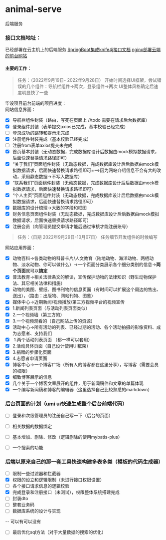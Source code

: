 # animal-serve
后端服务
### 接口文档地址：
已经部署在云主机上的后端服务
[SpringBoot集成knife4j接口文档](http://47.103.34.147:10056/api/doc.html) 
[nginx部署云端的前台网站](http://47.103.34.147) 
#### 主要的工作：
> 任务：（2022年9月19日- 2022年9月28日）
> 开始时间选择UI框架，尝试错误的几个组件：导航栏组件->两次，登录组件->两次
> UI整体风格确定后速度明显快了一些

毕设项目前台前端的项目进度：<br />网站信息界面：

- [x] 导航栏组件封装（路由，写死在页面上 //todo 需要在请求后台数据库）
- [x] 登录组件封装（表单提交axios已完成，基本校验已经完成）
- [ ] 登录成功的跳转和提示未完成
- [x] 注册组件封装完成（基本校验已经完成）
- [ ] 注册from表单axios提交未完成
- [x] 首页基本封装（无动态数据，完成数据库设计后数据由mock模拟数据请求，后面快速替换请求路径即可）
- [x] “关于我们”页面组件封装（无动态数据，完成数据库设计后后数据由mock模拟数据请求，后面快速替换请求路径即可===>因为网站介绍信息不会有大的改动，采用静态数据->不写入数据库）
- [x] “联系我们”页面组件封装（无动态数据，完成数据库设计后后数据由mock模拟数据请求，后面快速替换请求路径即可）
- [x] “个人主页”页面组件封装（无动态数据，完成数据库设计后后数据由mock模拟数据请求，后面快速替换请求路径即可）
- [x] 数据库的设计梳理->大致的字段和框图
- [x] 财务信息页面组件封装（无动态数据，完成数据库设计后后数据由mock模拟数据请求，后面快速替换请求路径即可）
- [x] 注册会员（向管理员提交申请才能后通过审核才能注册账号）
> 任务：（日期 2022年9月29日-10月07日）
> 任务细节开发组件的时候编写

网站应用界面：

- [x] 动物百科->各类动物的科普卡片/人文教育（陆地动物、海洋动物、两栖动物、淡水动物、你可以做什么）->一个页面分类展示各个细分类别的信息->**两个页面**就可以**搞定**
- [x] 普法教育->相关法律条文的解读，宣传保护动物的法律知识（野生动物保护法、其它相关法律和措施）
- [x] 动物的美图、壁纸、图书刊物的信息页面（有时间可以扩展这个周边的售出、送出），（路由：出版物、网站刊物、图鉴）
- [x] 媒体中心->近期新闻/视频播放/第三方视频平台的视频宣传
- [x] 1.新闻列表页面（与活动列表页面类似）
- [x] 2.一个视频墙（第三方的）
- [x] 3.一个视频观看的（自己网站上传的资源）
- [x] 活动中心->所有活动的列表、已经过期的活动、各个活动拍摄的影像资料、成为志愿者、支持我们
- [x]  1.两个活动列表页面 （都一样可以套用）
- [x]  2.活动具体页面（自己设计使用UI框架）
- [x]  3.捐赠的步骤化页面
- [x]  4.志愿者申请页面
- [x] 博客中心->一个博客广场（所有人的博客都在这里分享），写博客（需要会员的权限）
- [x] 细致博客展示的信息
- [x] 几个关于一个博客文章展开的组件，用于新闻稿件和文章的单篇体现
- [x] 一个编写新闻稿和博客的编辑器（这里选择自己比较熟悉的markdown）
<a name="QZtis"></a>
### 后台页面的计划（umi ui快速生成整个后台前端代码）

- [ ] 登录和次级管理员的注册自己写一下（后台的页面）

- [ ] 相关数据的数据绑定
- [ ] 基本增加、删除、修改（逻辑删除的使用mybatis-plus）
- [ ] 一个搜索的功能
<a name="tHLzD"></a>
### 后端以原来自己的那一套工具快速构建多表多类（模板的代码生成器）

- [ ] 限制一些过滤器和拦截器
- [x] 权限的设立和逻辑限制（未进行接口权限设置）
- [ ] 各个接口请求信息的逻辑校验
- [x] 完成登录和注册接口（未测试），权限整体系统搭建完成
- [ ] 封装dto
- [ ] 整套业务码
- [ ] 数据库系统的设计与实现

-- 可以有可以没有

- [ ] 最后优化sql方法（对于大量数据的搜索的优化）

